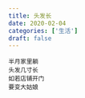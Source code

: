 ```yaml
---
title: 头发长
date: 2020-02-04
categories: ['生活']
draft: false
---
```


```
半月家里躺
头发几寸长
如若店铺开门
要变大姑娘
```
